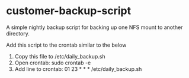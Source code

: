 # customer-backup-script

A simple nightly backup script for backing up one NFS mount to another directory.

Add this script to the crontab similar to the below
 
1) Copy this file to /etc/daily_backup.sh
2) Open crontab: sudo crontab -e 
3) Add line to crontab: 01 23 * * * /etc/daily_backup.sh 

